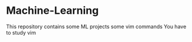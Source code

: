 # Machine-Learning
This repository contains some ML projects some vim commands
You have to study vim
